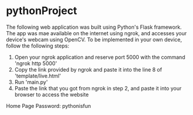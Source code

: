 # pythonProject

The following web application was built using Python's Flask framework. The app was mae available on the internet using ngrok, and accesses
your device's webcam using OpenCV. To be implemented in your own device, follow the following steps:

1) Open your ngrok application and reserve port 5000 with the command 'ngrok http 5000'
2) Copy the link provided by ngrok and paste it into the line 8 of 'template/live.html'
3) Run 'main.py'
4) Paste the link that you got from ngrok in step 2, and paste it into your browser to access the website

Home Page Password: pythonisfun
